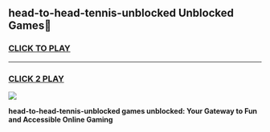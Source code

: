 
## head-to-head-tennis-unblocked Unblocked Games👋
<h3>
<a href="https://news.freeplayer.one?title=head-to-head-tennis-unblocked&ref=16F">CLICK TO PLAY</a></h3>
<hr>

<h3>
<a href="https://news.freeplayer.one?title=head-to-head-tennis-unblocked&ref=16F">CLICK 2 PLAY</a>
  
</h3>

<a href="https://news.freeplayer.one?title=head-to-head-tennis-unblocked&ref=16F/"><img src="https://clearcache.store/games.png"></a>


**head-to-head-tennis-unblocked games unblocked: Your Gateway to Fun and Accessible Online Gaming**

